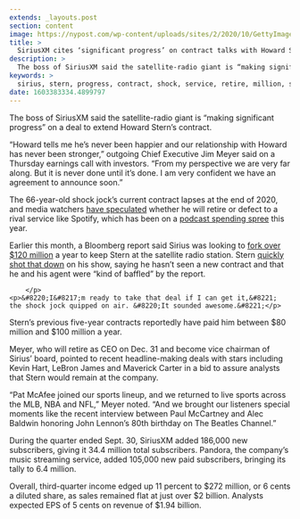 ```yaml
--- 
extends: _layouts.post 
section: content 
image: https://nypost.com/wp-content/uploads/sites/2/2020/10/GettyImages-1161916766-e1603376158829.jpg?quality=90&strip=all&w=1200 
title: > 
  SiriusXM cites ‘significant progress’ on contract talks with Howard Stern 
description: > 
  The boss of SiriusXM said the satellite-radio giant is “making significant progress” on a deal to extend Howard Stern’s contract.“Howard tells me he’s never been happier and our relationship with Howard has never been stronger,” outgoing Chief Executive Jim Meyer said on a Thursday earnings call with investors.Earlier this month, a Bloomberg report said Sirius was looking to fork over $120 million a year to keep Stern at the satellite radio station.“It sounded awesome.”Stern’s previous five-year contracts reportedly have paid him between $80 million and $100 million a year.Pandora, the company’s music streaming service, added 105,000 new paid subscribers, bringing its tally to 6.4 million. 
keywords: > 
  sirius, stern, progress, contract, shock, service, retire, million, subscribers, recent, siriusxm, cites, talks, significant, paid, howard 
date: 1603383334.4899797 
--- 
```

<div><p>The boss of SiriusXM said the satellite-radio giant is &#8220;making significant progress&#8221; on a deal to extend Howard Stern&#8217;s contract.</p>
<p>&#8220;Howard tells me he&#8217;s never been happier and our relationship with Howard has never been stronger,&#8221; outgoing Chief Executive Jim Meyer said on a Thursday earnings call with investors. &#8220;From my perspective we are very far along. But it is never done until it&#8217;s done. I am very confident we have an agreement to announce soon.&#8221;</p>
<p>The 66-year-old shock jock&#8217;s current contract lapses at the end of 2020, and media watchers <a href="https://pagesix.com/2020/08/01/howard-stern-could-land-major-payday-with-renewed-contract/?_ga=2.17816441.1136922573.1603115746-814661974.1571627530">have speculated</a> whether he will retire or defect to a rival service like Spotify, which has been on a <a href="https://nypost.com/2020/10/07/howard-stern-comments-on-reported-120m-payday/">podcast spending spree</a> this year.</p>
<p>Earlier this month, a Bloomberg report said Sirius was looking to <a href="https://nypost.com/2020/10/07/sirius-xm-reportedly-close-to-pricey-new-howard-stern-contract/">fork over $120 million</a> a year to keep Stern at the satellite radio station. Stern <a href="https://nypost.com/2020/10/07/howard-stern-comments-on-reported-120m-payday/">quickly shot that down</a> on his show, saying he hasn&#8217;t seen a new contract and that he and his agent were &#8220;kind of baffled&#8221; by the report.</p>
	<p class="nyp-brightcove-player nypost-brightcove-player">
			
			
		</p>
	<p>&#8220;I&#8217;m ready to take that deal if I can get it,&#8221; the shock jock quipped on air. &#8220;It sounded awesome.&#8221;</p>
<p>Stern&#8217;s previous five-year contracts reportedly have paid him between $80 million and $100 million a year.</p>
<p>Meyer, who will retire as CEO on Dec. 31 and become vice chairman of Sirius&#8217; board, pointed to recent headline-making deals with stars including Kevin Hart, LeBron James and Maverick Carter in a bid to assure analysts that Stern would remain at the company.</p>
<p>&#8220;Pat McAfee joined our sports lineup, and we returned to live sports across the MLB, NBA and NFL,&#8221; Meyer noted. &#8220;And we brought our listeners special moments like the recent interview between Paul McCartney and Alec Baldwin honoring John Lennon&#8217;s 80th birthday on The Beatles Channel.&#8221;</p>
<p>During the quarter ended Sept. 30, SiriusXM added 186,000 new subscribers, giving it 34.4 million total subscribers. Pandora, the company&#8217;s music streaming service, added 105,000 new paid subscribers, bringing its tally to 6.4 million.</p>
<p>Overall, third-quarter income edged up 11 percent to $272 million, or 6 cents a diluted share, as sales remained flat at just over $2 billion. Analysts expected EPS of 5 cents on revenue of $1.94 billion.</p>
			</div>